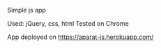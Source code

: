 Simple js app

Used: jQuery, css, html
Tested on Chrome

App deployed on https://aparat-js.herokuapp.com/
